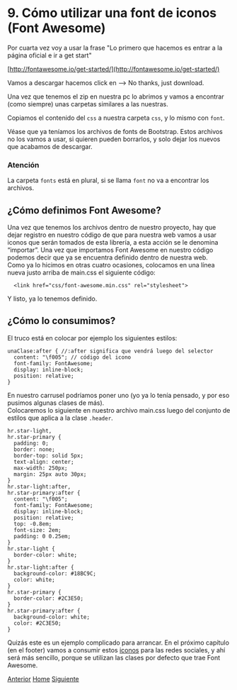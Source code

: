 # 9. Cómo utilizar una font de iconos (Font Awesome)

Por cuarta vez voy a usar la frase "Lo primero que hacemos es entrar a la página oficial e ir a get start"

[http://fontawesome.io/get-started/](http://fontawesome.io/get-started/)

Vamos a descargar hacemos click en --> No thanks, just download.

Una vez que tenemos el zip en nuestra pc lo abrimos y vamos a encontrar (como siempre) unas carpetas similares a las nuestras.

Copiamos el contenido del `css` a nuestra carpeta `css`, y lo mismo con `font`.

Véase que ya teníamos los archivos de fonts de Bootstrap. Estos archivos no los vamos a usar, si quieren pueden borrarlos, y solo dejar los nuevos que acabamos de descargar.

### Atención

La carpeta `fonts` está en plural, si se llama `font` no va a encontrar los archivos.

## ¿Cómo definimos Font Awesome?

Una vez que tenemos los archivos dentro de nuestro proyecto, hay que dejar registro en nuestro código de que para nuestra web vamos a usar iconos que serán tomados de esta librería, a esta acción se le denomina “importar”. Una vez que importamos Font Awesome en nuestro código podemos decir que ya se encuentra definido dentro de nuestra web.<br />
Como ya lo hicimos en otras cuatro ocasiones, colocamos en una línea nueva justo arriba de main.css el siguiente código:

```
  <link href="css/font-awesome.min.css" rel="stylesheet">
```

Y listo, ya lo tenemos definido.

## ¿Cómo lo consumimos?

El truco está en colocar por ejemplo los siguientes estilos:

```
unaClase:after { //:after significa que vendrá luego del selector
  content: "\f005"; // código del icono
  font-family: FontAwesome; 
  display: inline-block;
  position: relative;
}
```
En nuestro carrusel podríamos poner uno (yo ya lo tenía pensado, y por eso pusimos algunas clases de más).<br />
Colocaremos lo siguiente en nuestro archivo main.css luego del conjunto de estilos que aplica a la clase `.header`.

```
hr.star-light,
hr.star-primary {
  padding: 0;
  border: none;
  border-top: solid 5px;
  text-align: center;
  max-width: 250px;
  margin: 25px auto 30px;
}
hr.star-light:after,
hr.star-primary:after {
  content: "\f005";
  font-family: FontAwesome;
  display: inline-block;
  position: relative;
  top: -0.8em;
  font-size: 2em;
  padding: 0 0.25em;
}
hr.star-light {
  border-color: white;
}
hr.star-light:after {
  background-color: #18BC9C;
  color: white;
}
hr.star-primary {
  border-color: #2C3E50;
}
hr.star-primary:after {
  background-color: white;
  color: #2C3E50;
}
```
Quizás este es un ejemplo complicado para arrancar. En el próximo capítulo (en el footer) vamos a consumir estos [iconos](http://fontawesome.io/icons/) para las redes sociales, y ahí será más sencillo, porque se utilizan las clases por defecto que trae Font Awesome.


<div class="Grid">
    <a href="https://fgarciajulia.github.io/mi_primera_pagina/consumo-carrusel" class="my-btn anterior">Anterior</a>
    <a href="https://fgarciajulia.github.io/mi_primera_pagina" class="my-btn home">Home</a>
    <a href="https://fgarciajulia.github.io/mi_primera_pagina/footer" class="my-btn siguiente">Siguiente</a>
</div>